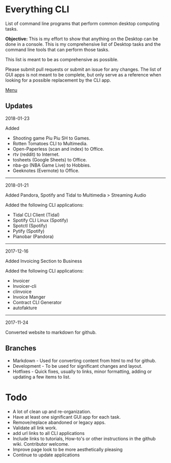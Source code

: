 # Everything CLI
List of command line programs that perform common desktop computing tasks. 

**Objective:** This is my effort to show that anything on the Desktop can be
done in a console. This is my comprehensive list of Desktop tasks and the
command line tools that can perform those tasks.

This list is meant to be as comprehensive as possible. 

Please submit pull requests or submit an issue for any changes. The list of GUI
apps is not meant to be complete, but only serve as a reference when looking
for a possible replacement by the CLI app. 

[Menu](toc.md)

## Updates
2018-01-23

Added 

* Shooting game Piu Piu SH to Games.
* Rotten Tomatoes CLI to Multimedia.
* Open-Paperless (scan and index) to Office.
* rtv (reddit) to Internet.
* tosheets (Google Sheets) to Office.
* nba-go (NBA Game Live) to Hobbies.
* Geeknotes (Evernote) to Office. 

---

2018-01-21

Added Pandora, Spotify and Tidal to Multimedia > Streaming Audio

Added the following CLI applications:

* Tidal CLI Client  (Tidal)
* Spotify CLI Linux (Spotify)
* Spotctl (Spotify)
* Pytify (Spotify)
* Pianobar (Pandora)

---

2017-12-16

Added Invoicing Section to Business

Added the following CLI applications:

* Invoicer
* Invoicer-cli
* clinvoice
* Invoice Manger
* Contract CLI Generator
* autofakture

---

2017-11-24

Converted website to markdown for github.

## Branches

* Markdown - Used for converting content from html to md for github.
* Development - To be used for significant changes and layout.
* Hotfixes - Quick fixes, usually to links, minor formatting, adding or updating a few items to list. 


# Todo

  * A lot of clean up and re-organization.
  * Have at least one significant GUI app for each task.
  * Remove/replace abandoned or legacy apps.
  * Validate all link work.
  * add url links to all CLI applications
  * Include links to tutorials, How-to's or other instructions in the github wiki. Contributor welcome.
  * Improve page look to be more aesthetically pleasing
  * Continue to update applications



